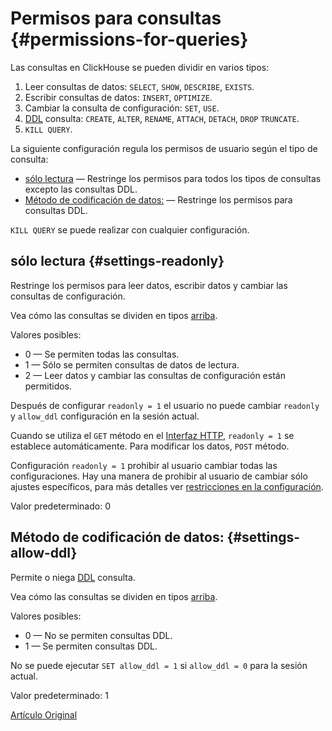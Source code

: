 # Permisos para consultas {#permissions-for-queries}

Las consultas en ClickHouse se pueden dividir en varios tipos:

1.  Leer consultas de datos: `SELECT`, `SHOW`, `DESCRIBE`, `EXISTS`.
2.  Escribir consultas de datos: `INSERT`, `OPTIMIZE`.
3.  Cambiar la consulta de configuración: `SET`, `USE`.
4.  [DDL](https://en.wikipedia.org/wiki/Data_definition_language) consulta: `CREATE`, `ALTER`, `RENAME`, `ATTACH`, `DETACH`, `DROP` `TRUNCATE`.
5.  `KILL QUERY`.

La siguiente configuración regula los permisos de usuario según el tipo de consulta:

-   [sólo lectura](#settings_readonly) — Restringe los permisos para todos los tipos de consultas excepto las consultas DDL.
-   [Método de codificación de datos:](#settings_allow_ddl) — Restringe los permisos para consultas DDL.

`KILL QUERY` se puede realizar con cualquier configuración.

## sólo lectura {#settings-readonly}

Restringe los permisos para leer datos, escribir datos y cambiar las consultas de configuración.

Vea cómo las consultas se dividen en tipos [arriba](#permissions_for_queries).

Valores posibles:

-   0 — Se permiten todas las consultas.
-   1 — Sólo se permiten consultas de datos de lectura.
-   2 — Leer datos y cambiar las consultas de configuración están permitidos.

Después de configurar `readonly = 1` el usuario no puede cambiar `readonly` y `allow_ddl` configuración en la sesión actual.

Cuando se utiliza el `GET` método en el [Interfaz HTTP](../../interfaces/http.md), `readonly = 1` se establece automáticamente. Para modificar los datos, `POST` método.

Configuración `readonly = 1` prohibir al usuario cambiar todas las configuraciones. Hay una manera de prohibir al usuario
de cambiar sólo ajustes específicos, para más detalles ver [restricciones en la configuración](constraints_on_settings.md).

Valor predeterminado: 0

## Método de codificación de datos: {#settings-allow-ddl}

Permite o niega [DDL](https://en.wikipedia.org/wiki/Data_definition_language) consulta.

Vea cómo las consultas se dividen en tipos [arriba](#permissions_for_queries).

Valores posibles:

-   0 — No se permiten consultas DDL.
-   1 — Se permiten consultas DDL.

No se puede ejecutar `SET allow_ddl = 1` si `allow_ddl = 0` para la sesión actual.

Valor predeterminado: 1

[Artículo Original](https://clickhouse.tech/docs/es/operations/settings/permissions_for_queries/) <!--hide-->
